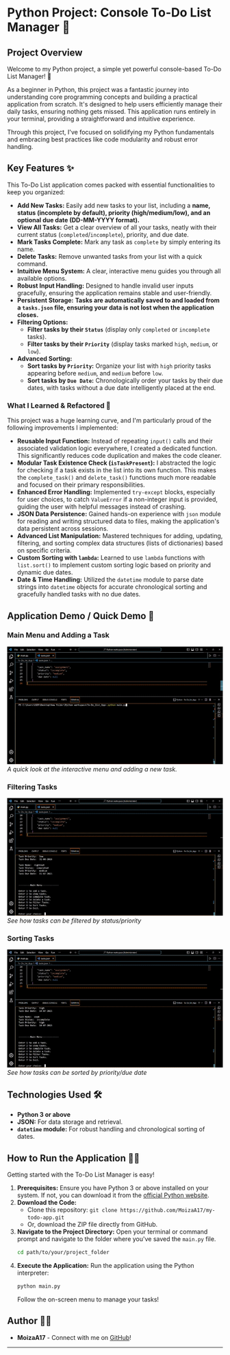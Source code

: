 # Python Project: Console To-Do List Manager 🚀

## Project Overview

Welcome to my Python project, a simple yet powerful console-based To-Do List Manager! 👋

As a beginner in Python, this project was a fantastic journey into understanding core programming concepts and building a practical application from scratch. It's designed to help users efficiently manage their daily tasks, ensuring nothing gets missed. This application runs entirely in your terminal, providing a straightforward and intuitive experience.

Through this project, I've focused on solidifying my Python fundamentals and embracing best practices like code modularity and robust error handling.

## Key Features ✨

This To-Do List application comes packed with essential functionalities to keep you organized:

* **Add New Tasks:** Easily add new tasks to your list, including a **name, status (incomplete by default), priority (high/medium/low), and an optional due date (DD-MM-YYYY format).**
* **View All Tasks:** Get a clear overview of all your tasks, neatly with their current status (`completed`/`incomplete`), priority, and due date.
* **Mark Tasks Complete:** Mark any task as `complete` by simply entering its name.
* **Delete Tasks:** Remove unwanted tasks from your list with a quick command.
* **Intuitive Menu System:** A clear, interactive menu guides you through all available options.
* **Robust Input Handling:** Designed to handle invalid user inputs gracefully, ensuring the application remains stable and user-friendly.
* **Persistent Storage:** **Tasks are automatically saved to and loaded from a `tasks.json` file, ensuring your data is not lost when the application closes.**
* **Filtering Options:**
    * **Filter tasks by their `Status`** (display only `completed` or `incomplete` tasks).
    * **Filter tasks by their `Priority`** (display tasks marked `high`, `medium`, or `low`).
* **Advanced Sorting:**
    * **Sort tasks by `Priority`:** Organize your list with `high` priority tasks appearing before `medium`, and `medium` before `low`.
    * **Sort tasks by `Due Date`:** Chronologically order your tasks by their due dates, with tasks without a due date intelligently placed at the end.

### What I Learned & Refactored 🧠

This project was a huge learning curve, and I'm particularly proud of the following improvements I implemented:

* **Reusable Input Function:** Instead of repeating `input()` calls and their associated validation logic everywhere, I created a dedicated function. This significantly reduces code duplication and makes the code cleaner.
* **Modular Task Existence Check (`isTaskPresent`):** I abstracted the logic for checking if a task exists in the list into its own function. This makes the `complete_task()` and `delete_task()` functions much more readable and focused on their primary responsibilities.
* **Enhanced Error Handling:** Implemented `try-except` blocks, especially for user choices, to catch `ValueError` if a non-integer input is provided, guiding the user with helpful messages instead of crashing.
* **JSON Data Persistence:** Gained hands-on experience with `json` module for reading and writing structured data to files, making the application's data persistent across sessions.
* **Advanced List Manipulation:** Mastered techniques for adding, updating, filtering, and sorting complex data structures (lists of dictionaries) based on specific criteria.
* **Custom Sorting with `lambda`:** Learned to use `lambda` functions with `list.sort()` to implement custom sorting logic based on priority and dynamic due dates.
* **Date & Time Handling:** Utilized the `datetime` module to parse date strings into `datetime` objects for accurate chronological sorting and gracefully handled tasks with no due dates.

## Application Demo / Quick Demo 🎥

### Main Menu and Adding a Task
![Demo: Main Menu and Adding a Task](media/addTask.gif)
*A quick look at the interactive menu and adding a new task.*


### Filtering Tasks
![Demo: Filtering Tasks](media/statusFilter.gif)
*See how tasks can be filtered by status/priority*

### Sorting Tasks
![Demo: Sorting Tasks](media/sortTasks.gif)
*See how tasks can be sorted by priority/due date*


## Technologies Used 🛠️

* **Python 3 or above**
* **JSON:** For data storage and retrieval.
* **`datetime` module:** For robust handling and chronological sorting of dates.

## How to Run the Application 🏃‍♀️

Getting started with the To-Do List Manager is easy!

1.  **Prerequisites:** Ensure you have Python 3 or above installed on your system. If not, you can download it from the [official Python website](https://www.python.org/downloads/).
2.  **Download the Code:**
    * Clone this repository: `git clone https://github.com/MoizaA17/my-todo-app.git`
    * Or, download the ZIP file directly from GitHub.
3.  **Navigate to the Project Directory:** Open your terminal or command prompt and navigate to the folder where you've saved the `main.py` file.
    ```bash
    cd path/to/your/project_folder
    ```
4.  **Execute the Application:** Run the application using the Python interpreter:
    ```bash
    python main.py
    ```
    Follow the on-screen menu to manage your tasks!


## Author 👩‍💻

* **MoizaA17** - Connect with me on [GitHub](https://github.com/MoizaA17)!

---
